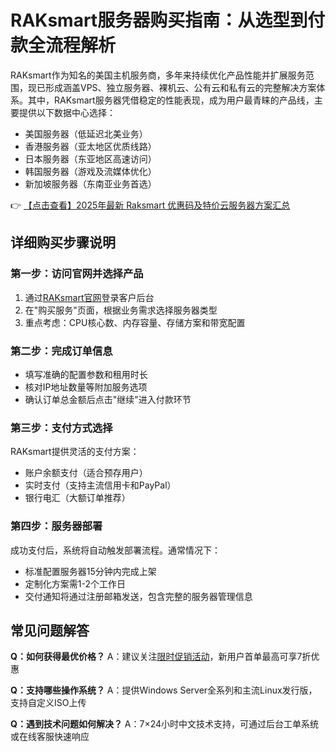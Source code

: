 # RAKsmart服务器购买指南：从选型到付款全流程解析

RAKsmart作为知名的美国主机服务商，多年来持续优化产品性能并扩展服务范围，现已形成涵盖VPS、独立服务器、裸机云、公有云和私有云的完整解决方案体系。其中，RAKsmart服务器凭借稳定的性能表现，成为用户最青睐的产品线，主要提供以下数据中心选择：

- 美国服务器（低延迟北美业务）
- 香港服务器（亚太地区优质线路）
- 日本服务器（东亚地区高速访问）
- 韩国服务器（游戏及流媒体优化）
- 新加坡服务器（东南亚业务首选）

👉 [【点击查看】2025年最新 Raksmart 优惠码及特价云服务器方案汇总](https://bit.ly/raksmart)

## 详细购买步骤说明

### 第一步：访问官网并选择产品
1. 通过[RAKsmart官网](https://bit.ly/raksmart)登录客户后台
2. 在"购买服务"页面，根据业务需求选择服务器类型
3. 重点考虑：CPU核心数、内存容量、存储方案和带宽配置

### 第二步：完成订单信息
- 填写准确的配置参数和租用时长
- 核对IP地址数量等附加服务选项
- 确认订单总金额后点击"继续"进入付款环节

### 第三步：支付方式选择
RAKsmart提供灵活的支付方案：
- 账户余额支付（适合预存用户）
- 实时支付（支持主流信用卡和PayPal）
- 银行电汇（大额订单推荐）

### 第四步：服务器部署
成功支付后，系统将自动触发部署流程。通常情况下：
- 标准配置服务器15分钟内完成上架
- 定制化方案需1-2个工作日
- 交付通知将通过注册邮箱发送，包含完整的服务器管理信息

## 常见问题解答
**Q：如何获得最优价格？**
A：建议关注[限时促销活动](https://bit.ly/raksmart)，新用户首单最高可享7折优惠

**Q：支持哪些操作系统？**
A：提供Windows Server全系列和主流Linux发行版，支持自定义ISO上传

**Q：遇到技术问题如何解决？**
A：7×24小时中文技术支持，可通过后台工单系统或在线客服快速响应